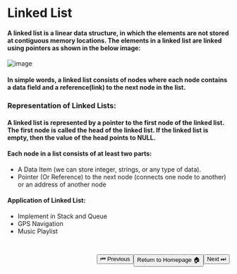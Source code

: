 # Linked List

#### A linked list is a linear data structure, in which the elements are not stored at contiguous memory locations. The elements in a linked list are linked using pointers as shown in the below image:

![image](https://user-images.githubusercontent.com/72748315/208665550-626f908d-c87f-43d3-93c4-79ca23461fba.png)

#### In simple words, a linked list consists of nodes where each node contains a data field and a reference(link) to the next node in the list.

### Representation of Linked Lists:

#### A linked list is represented by a pointer to the first node of the linked list. The first node is called the head of the linked list. If the linked list is empty, then the value of the head points to NULL.

#### Each node in a list consists of at least two parts:

- A Data Item (we can store integer, strings, or any type of data).
- Pointer (Or Reference) to the next node (connects one node to another) or an address of another node

#### Application of Linked List:

- Implement in Stack and Queue
- GPS Navigation
- Music Playlist

<a style="float:right; margin-top: 30px"
 href='./Singly Linked List.md'>
<button>Next ⏭</button>
</a>
<a style="float: right; margin-top:30px"
 href='../../README.md'>
<button>Return to Homepage 🏠</button>
</a>
<a style="float:right; margin-top: 30px"
 href='./3D-Array.md'>
<button>⏮ Previous</button>
</a>
